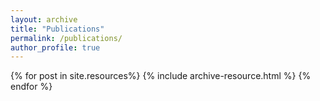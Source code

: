 ```yaml
---
layout: archive
title: "Publications"
permalink: /publications/
author_profile: true
---
```


{% for post in site.resources%}
  {% include archive-resource.html %}
{% endfor %}
